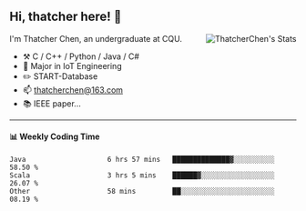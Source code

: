 ## Hi, thatcher here! :wave:

<img align="right" src="https://github-readme-stats.vercel.app/api?username=thatcherchen&title_color=333&text_color=777" alt="ThatcherChen's Stats" >

I'm Thatcher Chen, an undergraduate at CQU.

- :hammer_and_pick:  C / C++ / Python / Java / C# 
- :seedling:  Major in IoT Engineering
- :pencil2: START-Database
- :mailbox: thatcherchen@163.com
- :books: IEEE paper...

---

#### :bar_chart: Weekly Coding Time

<!--START_SECTION:waka-->

```text
Java                    6 hrs 57 mins   ██████████████▓░░░░░░░░░░   58.50 %
Scala                   3 hrs 5 mins    ██████▓░░░░░░░░░░░░░░░░░░   26.07 %
Other                   58 mins         ██░░░░░░░░░░░░░░░░░░░░░░░   08.19 %
```

<!--END_SECTION:waka-->
